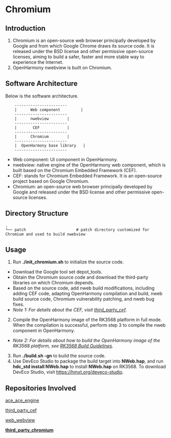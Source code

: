 # Chromium
## Introduction
1. Chromium is an open-source web browser principally developed by Google and from which Google Chrome draws its source code. It is released under the BSD license and other permissive open-source licenses, aiming to build a safer, faster and more stable way to experience the Internet.
2. OpenHarmony nwebview is built on Chromium.
## Software Architecture
Below is the software architecture.
```
    -----------------------
    |      Web component         |
    -----------------------
    |      nwebview        |
    -----------------------
    |       CEF            |
    -----------------------
    |      Chromium        |
    -----------------------
    |  OpenHarmony base library   |
    -----------------------
```
* Web component: UI component in OpenHarmony.
* nwebview: native engine of the OpenHarmony web component, which is built based on the Chromium Embedded Framework (CEF).
* CEF: stands for Chromium Embedded Framework. It is an open-source project based on Google Chromium.
* Chromium: an open-source web browser principally developed by Google and released under the BSD license and other permissive open-source licenses.
## Directory Structure
```
.
└── patch                      # patch directory customized for Chromium and used to build nwebview
```
## Usage
1. Run **./init_chromium.sh** to initialize the source code.
* Download the Google tool set depot_tools.
* Obtain the Chromium source code and download the third-party libraries on which Chromium depends.
* Based on the source code, add nweb build modifications, including adding CEF code, adapting OpenHarmony compilation and build, nweb build source code, Chromium vulnerability patching, and nweb bug fixes.
* *Note 1: For details about the CEF, visit [third_party_cef](https://gitee.com/openharmony/third_party_cef)*.
2. Compile the OpenHarmony image of the RK3568 platform in full mode. When the compilation is successful, perform step 3 to compile the nweb component in OpenHarmony.
* *Note 2: For details about how to build the OpenHarmony image of the RK3568 platform, see [RK3568 Build Guidelines](https://gitee.com/openharmony/docs/blob/master/zh-cn/device-dev/quick-start/quickstart-standard-running-rk3568-build.md).*
3. Run **./build.sh -gn** to build the source code.
4. Use DevEco Studio to package the build target into **NWeb.hap**, and run **hdc_std install NWeb.hap** to install **NWeb.hap** on RK3568. To download DevEco Studio, visit https://hmxt.org/deveco-studio.
## Repositories Involved
[ace_ace_engine](https://gitee.com/openharmony/ace_ace_engine)

[third_party_cef](https://gitee.com/openharmony/third_party_cef)

[web_webview](https://gitee.com/openharmony/web_webview)

**[third_party_chromium](https://gitee.com/openharmony/third_party_chromium)**

